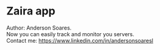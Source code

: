 # Zaira app
Author: Anderson Soares. <br>
Now you can easily track and monitor you servers.<br> 
Contact me: https://www.linkedin.com/in/andersonsoaresl <br>
